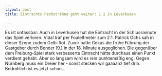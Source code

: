 ```yaml
---
layout: post
title: Eintrachts Pechsträhne geht weiter: 1:2 in Leverkusen

---
```


Es ist unfassbar: Auch in Leverkusen hat die Eintracht in der Schlussminute das Spiel verloren. Vidal traf per Foulelfmeter zum 2:1. Patrick Ochs sah in dieser Szene zudem Gelb-Rot. Zuvor hatte Gekas die frühe Führung der Gastgeber durch Bender (9.) in der 18. Minute ausgeglichen. Die gegenüber dem Freiburg-Spiel stark verbesserte Eintracht hätte durchaus einen Punkt verdient gehabt. Aber so langsam wird es rein punktemäßig eng. Gegen Nürnberg muss ein Dreier her - sonst stecken wir gaaaanz tief drin. Bedrohlich ist es jetzt schon...


